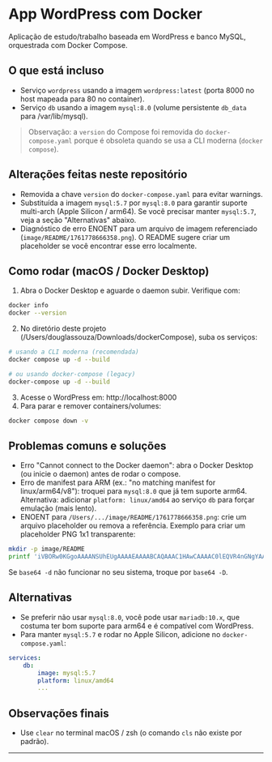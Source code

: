 # App WordPress com Docker

Aplicação de estudo/trabalho baseada em WordPress e banco MySQL, orquestrada com Docker Compose.

## O que está incluso

- Serviço `wordpress` usando a imagem `wordpress:latest` (porta 8000 no host mapeada para 80 no container).
- Serviço `db` usando a imagem `mysql:8.0` (volume persistente `db_data` para /var/lib/mysql).

> Observação: a `version` do Compose foi removida do `docker-compose.yaml` porque é obsoleta quando se usa a CLI moderna (`docker compose`).

## Alterações feitas neste repositório

- Removida a chave `version` do `docker-compose.yaml` para evitar warnings.
- Substituída a imagem `mysql:5.7` por `mysql:8.0` para garantir suporte multi-arch (Apple Silicon / arm64). Se você precisar manter `mysql:5.7`, veja a seção "Alternativas" abaixo.
- Diagnóstico de erro ENOENT para um arquivo de imagem referenciado (`image/README/1761778666358.png`). O README sugere criar um placeholder se você encontrar esse erro localmente.

## Como rodar (macOS / Docker Desktop)

1. Abra o Docker Desktop e aguarde o daemon subir. Verifique com:

```bash
docker info
docker --version
```

2. No diretório deste projeto (/Users/douglassouza/Downloads/dockerCompose), suba os serviços:

```bash
# usando a CLI moderna (recomendada)
docker compose up -d --build

# ou usando docker-compose (legacy)
docker-compose up -d --build
```

3. Acesse o WordPress em: http://localhost:8000
4. Para parar e remover containers/volumes:

```bash
docker compose down -v
```

## Problemas comuns e soluções

- Erro "Cannot connect to the Docker daemon": abra o Docker Desktop (ou inicie o daemon) antes de rodar o compose.
- Erro de manifest para ARM (ex.: "no matching manifest for linux/arm64/v8"): troquei para `mysql:8.0` que já tem suporte arm64. Alternativa: adicionar `platform: linux/amd64` ao serviço `db` para forçar emulação (mais lento).
- ENOENT para `/Users/.../image/README/1761778666358.png`: crie um arquivo placeholder ou remova a referência. Exemplo para criar um placeholder PNG 1x1 transparente:

```bash
mkdir -p image/README
printf 'iVBORw0KGgoAAAANSUhEUgAAAAEAAAABCAQAAAC1HAwCAAAAC0lEQVR4nGNgYAAAAAMAAWgmWQ0AAAAASUVORK5CYII=' | base64 -d > image/README/1761778666358.png
```

Se `base64 -d` não funcionar no seu sistema, troque por `base64 -D`.

## Alternativas

- Se preferir não usar `mysql:8.0`, você pode usar `mariadb:10.x`, que costuma ter bom suporte para arm64 e é compatível com WordPress.
- Para manter `mysql:5.7` e rodar no Apple Silicon, adicione no `docker-compose.yaml`:

```yaml
services:
	db:
		image: mysql:5.7
		platform: linux/amd64
		...
```

## Observações finais

- Use `clear` no terminal macOS / zsh (o comando `cls` não existe por padrão).

---
